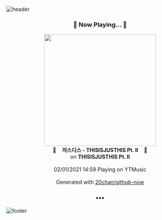 ![header](https://capsule-render.vercel.app/api?type=wave&height=170&section=header&text=Hi.%20I'm%20SHIFT&fontColor=090707&fontAlignX=45&fontAlignY=65&fontSize=100)

<h3 align="center">🎵 Now Playing... 🎵</h3>
<p align="center">
  <a href="https://music.youtube.com/channel/UCQ35pW9P3Fe6fB8_Gt_LUgw">
    <img width="300" src="https://lh3.googleusercontent.com/Rf1vntHgCGAnlvtdL8Tjh8nBCSk_JymszNw0XYfFcGwG1gQuqsm5nmpO19VUNRbGSOrTKV-kksZBe6E">
  </a>
  <br>
  🎵&nbsp&nbsp&nbsp <b>저스디스 - THISISJUSTHIS Pt. II</b> &nbsp&nbsp&nbsp🎵
  <br>
  on <b>THISISJUSTHIS Pt. II</b>
  
  <br />
  <br />
  02/01/2021 14:59 Playing on YTMusic
  <br />
  <br />
  Generated with <a href="https://github.com/20chan/github-now">20chan/github-now</a>
</p>

<h3 align="center">•••</h3>

![footer](https://capsule-render.vercel.app/api?type=wave&height=150&section=footer)
